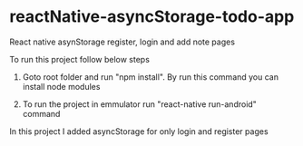 # reactNative-asyncStorage-todo-app
React native asynStorage register, login and add note pages

To run this project follow below steps

1) Goto root folder and run "npm install". By run this command you can install node modules

2) To run the project in emmulator run "react-native run-android" command

In this project I added asyncStorage for only login and register pages
